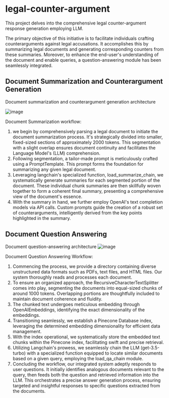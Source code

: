 # legal-counter-argument

This project delves into the comprehensive legal counter-argument response generation employing LLM.

The primary objective of this initiative is to facilitate individuals crafting counterarguments against legal accusations. It accomplishes this by summarizing legal documents and generating corresponding counters from these summaries. Moreover, to enhance the end-user's understanding of the document and enable queries, a question-answering module has been seamlessly integrated.

## Document Summarization and Counterargument Generation
Document summarization and counterargument generation architecture

![image](https://github.com/RohitKrish46/legal-counter-argument/assets/25106707/cf70f0f1-35dc-4fb4-a8b9-ff45324b09f8)

Document Summarization workflow:

1. we begin by comprehensively parsing a legal document to initiate the document summarization process. It's strategically divided into smaller, fixed-sized sections of approximately 2000 tokens. This segmentation with a slight overlap ensures document continuity and facilitates the Language Model's (LLM) comprehension.
2. Following segmentation, a tailor-made prompt is meticulously crafted using a PromptTemplate. This prompt forms the foundation for summarizing any given legal document.
3. Leveraging langchain's specialized function, load_summarize_chain, we systematically generate summaries for each segmented portion of the document. These individual chunk summaries are then skillfully woven together to form a coherent final summary, presenting a comprehensive view of the document's essence.
4. With the summary in hand, we further employ OpenAI's text completion models via API calls. Custom prompts guide the creation of a robust set of counterarguments, intelligently derived from the key points highlighted in the summary.


## Document Question Answering

Document question-answering architecture
![image](https://github.com/RohitKrish46/legal-counter-argument/assets/25106707/05ef5e19-4e5d-4942-a824-8a1c9d4754c3)

Document Question Answering Workflow:

1. Commencing the process, we provide a directory containing diverse unstructured data formats such as PDFs, text files, and HTML files. Our system thoroughly reads and processes each document.
2. To ensure an organized approach, the RecursiveCharacterTextSplitter comes into play, segmenting the documents into equal-sized chunks of around 1000 tokens. Overlapping portions are thoughtfully included to maintain document coherence and fluidity.
3. The chunked text undergoes meticulous embedding through OpenAIEmbeddings, identifying the exact dimensionality of the embeddings.
4. Transitioning seamlessly, we establish a Pinecone Database index, leveraging the determined embedding dimensionality for efficient data management.
5. With the index operational, we systematically store the embedded text chunks within the Pinecone index, facilitating swift and precise retrieval.
6. Utilizing Langchain's prowess, we seamlessly chain the LLM (get-3.5-turbo) with a specialized function equipped to locate similar documents based on a given query, employing the load_qa_chain module.
7. Concluding the workflow, our integrated system adeptly responds to user questions. It initially identifies analogous documents relevant to the query, then feeds both the question and retrieved information into the LLM. This orchestrates a precise answer generation process, ensuring targeted and insightful responses to specific questions extracted from the documents.
